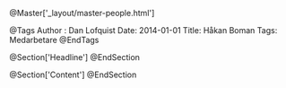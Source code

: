 @Master['_layout/master-people.html']

@Tags
Author : Dan Lofquist
Date: 2014-01-01
Title: Håkan Boman
Tags: Medarbetare
@EndTags

@Section['Headline']
@EndSection

@Section['Content']
@EndSection
